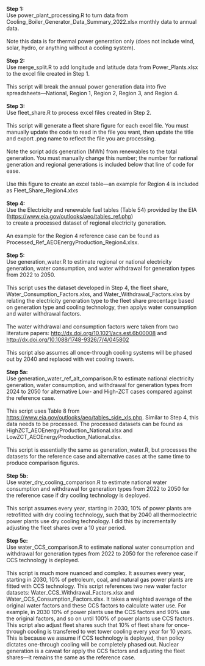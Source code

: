 **Step 1:** <br />
Use power_plant_processing.R to turn data from Cooling_Boiler_Generator_Data_Summary_2022.xlsx monthly data to annual data. <br />
<br />
Note this data is for thermal power generation only (does not include wind, solar, hydro, or anything without a cooling system). <br />
<br />
**Step 2:** <br />
Use merge_split.R to add longitude and latitude data from Power_Plants.xlsx to the excel file created in Step 1. <br />
<br />
This script will break the annual power generation data into five spreadsheets—National, Region 1, Region 2, Region 3, and Region 4. <br />
<br />
**Step 3:** <br />
Use fleet_share.R to process excel files created in Step 2. <br />
<br />
This script will generate a fleet share figure for each excel file. You must manually update the code to read in the file you want, then update the title and export .png name
to reflect the file you are processing. <br />
<br />
Note the script adds generation (MWh) from renewables to the total generation. You must manually change this number; the number for national generation and regional generations
is included below that line of code for ease. <br />
<br />
Use this figure to create an excel table—an example for Region 4 is included as Fleet_Share_Region4.xlxs <br />
<br />
**Step 4:** <br />
Use the Electricity and renewable fuel tables (Table 54) provided by the EIA (https://www.eia.gov/outlooks/aeo/tables_ref.php) <br />
to create a processed dataset of regional electricity generation. <br />
<br />
An example for the Region 4 reference case can be found as Processed_Ref_AEOEnergyProduction_Region4.xlsx. <br />
<br />
**Step 5:** <br />
Use generation_water.R to estimate regional or national electricity generation, water consumption, and water withdrawal for generation types from 2022 to 2050. <br />
<br />
This script uses the dataset developed in Step 4, the fleet share, Water_Consumption_Factors.xlxs, and Water_Withdrawal_Factors.xlxs by relating the electricity generation
type to the fleet share precentage based on generation type and cooling technology, then applys water consumption and water withdrawal factors. <br />
<br />
The water withdrawal and consumption factors were taken from two literature papers: http://dx.doi.org/10.1021/acs.est.6b00008 and
http://dx.doi.org/10.1088/1748-9326/7/4/045802 <br />
<br />
This script also assumes all once-through cooling systems will be phased out by 2040 and replaced with wet cooling towers. <br />
<br />
**Step 5a:** <br />
Use generation_water_ref_alt_comparison.R to estimate national electricity generation, water consumption, and withdrawal for generation types from 2024 to 2050
for alternative Low- and High-ZCT cases compared against the reference case. <br />
<br />
This script uses Table 8 from https://www.eia.gov/outlooks/aeo/tables_side_xls.php. Similar to Step 4, this data needs to be processed. The processed datasets can be found
as HighZCT_AEOEnergyProduction_National.xlsx and LowZCT_AEOEnergyProduction_National.xlsx. <br />
<br />
This script is essentially the same as generation_water.R, but processes the datasets for the reference case and alternative cases at the same time to produce
comparison figures.<br />
<br />
**Step 5b:** <br />
Use water_dry_cooling_comparison.R to estimate national water consumption and withdrawal for generation types from 2022 to 2050 for the reference case if dry cooling
technology is deployed. <br />
<br />
This script assumes every year, starting in 2030, 10% of power plants are retrofitted with dry cooling technology, such that by 2040 all thermoelectric power plants
use dry cooling technology. I did this by incrementally adjusting the fleet shares over a 10 year period. <br />
<br />
**Step 5c:** <br />
Use water_CCS_comparison.R to estimate national water consumption and withdrawal for generation types from 2022 to 2050 for the reference case if CCS technology
is deployed. <br />
<br />
This script is much more nuanced and complex. It assumes every year, starting in 2030, 10% of petroleum, coal, and natural gas power plants are fitted with CCS
technology. This script references two new water factor datasets: Water_CCS_Withdrawal_Factors.xlsx and Water_CCS_Consumption_Factors.xlsx. It takes a weighted
average of the original water factors and these CCS factors to calculate water use. For example, in 2030 10% of power plants use the CCS factors and 90% use the
original factors, and so on until 100% of power plants use CCS factors. This script also adjust fleet shares such that 10% of fleet share for once-through cooling is
transfered to wet tower cooling every year for 10 years. This is because we assume if CCS technology is deployed, then policy dictates one-through cooling will be
completely phased out. Nuclear generation is a caveat for apply the CCS factors and adjusting the fleet shares—it remains the same as the reference case.
